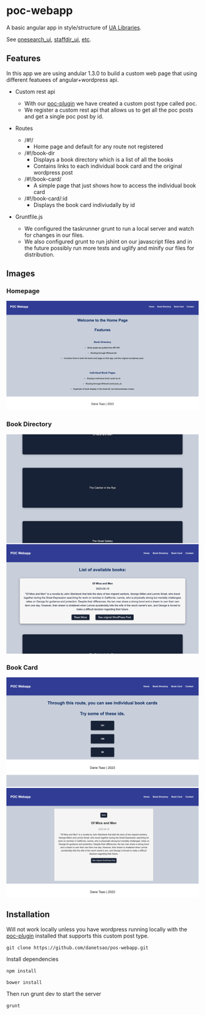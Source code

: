 # poc-webapp

A basic angular app in style/structure of [UA Libraries](https://github.com/ualibweb).

See [onesearch_ui](https://github.com/ualibweb/oneSearch_ui), [staffdir_ui](https://github.com/ualibweb/staffdir_ui), [etc](https://github.com/ualibweb).


## Features
In this app we are using andular 1.3.0 to build a custom web page that using different featuees of angular+wordpress api.

- Custom rest api
    - With our [poc-plugin](https://github.com/danetsao/poc-plugin) we have created a custom post type called poc.
    - We register a custom rest api that allows us to get all the poc posts and get a single poc post by id.
- Routes
    - /#!/
        - Home page and default for any route not registered
    - /#!/book-dir
        - Displays a book directory which is a list of all the books
        - Contains links to each individual book card and the original wordpress post
    - /#!/book-card/
        - A simple page that just shows how to access the individual book card
    - /#!/book-card/:id
        - Displays the book card indiviudally by id


- Gruntfile.js
    - We configured the taskrunner grunt to run a local server and watch for changes in our files.
    - We also configured grunt to run jshint on our javascript files and in the future possibly run more tests and uglify and minify our files for distribution.


## Images

### Homepage

![home](https://github.com/danetsao/poc-webapp/blob/main/images/poc-webapp-home.jpg)

### Book Directory

![book-dir1](https://github.com/danetsao/poc-webapp/blob/main/images/poc-webapp-dir1.jpg)
![book-dir2](https://github.com/danetsao/poc-webapp/blob/main/images/poc-webapp-dir2.jpg)

### Book Card

![book-card1](https://github.com/danetsao/poc-webapp/blob/main/images/poc-webapp-card1.jpg)
![book-card2](https://github.com/danetsao/poc-webapp/blob/main/images/poc-webapp-card2.jpg)


## Installation
Will not work locally unless you have wordpress running locally with the [poc-plugin](https://github.com/danetsao/poc-plugin) installed that supports this custom post type.
```
git clone https://github.com/danetsao/pos-webapp.git
```
Install dependencies
```
npm install
```
```
bower install
```
Then run grunt dev to start the server
```
grunt
```

